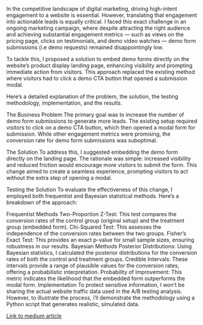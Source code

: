 In the competitive landscape of digital marketing, driving high-intent engagement to a website is essential. However, translating that engagement into actionable leads is equally critical. I faced this exact challenge in an ongoing marketing campaign, where despite attracting the right audience and achieving substantial engagement metrics — such as views on the pricing page, clicks on testimonials, and demo video watches — demo form submissions (i.e demo requests) remained disappointingly low.

To tackle this, I proposed a solution to embed demo forms directly on the website’s product display landing page, enhancing visibility and prompting immediate action from visitors. This approach replaced the existing method where visitors had to click a demo CTA button that opened a submission modal.

Here’s a detailed explanation of the problem, the solution, the testing methodology, implementation, and the results.

The Business Problem
The primary goal was to increase the number of demo form submissions to generate more leads. The existing setup required visitors to click on a demo CTA button, which then opened a modal form for submission. While other engagement metrics were promising, the conversion rate for demo form submissions was suboptimal.

The Solution
To address this, I suggested embedding the demo form directly on the landing page. The rationale was simple: increased visibility and reduced friction would encourage more visitors to submit the form. This change aimed to create a seamless experience, prompting visitors to act without the extra step of opening a modal.

Testing the Solution
To evaluate the effectiveness of this change, I employed both frequentist and Bayesian statistical methods. Here’s a breakdown of the approach:

Frequentist Methods
Two-Proportion Z-Test: This test compares the conversion rates of the control group (original setup) and the treatment group (embedded form).
Chi-Squared Test: This assesses the independence of the conversion rates between the two groups.
Fisher’s Exact Test: This provides an exact p-value for small sample sizes, ensuring robustness in our results.
Bayesian Methods
Posterior Distributions: Using Bayesian statistics, I calculated the posterior distributions for the conversion rates of both the control and treatment groups.
Credible Intervals: These intervals provide a range of plausible values for the conversion rates, offering a probabilistic interpretation.
Probability of Improvement: This metric indicates the likelihood that the embedded form outperforms the modal form.
Implementation
To protect sensitive information, I won’t be sharing the actual website traffic data used in the A/B testing analysis. However, to illustrate the process, i’ll demonstrate the methodology using a Python script that generates realistic, simulated data.

[Link to medium article](https://medium.com/@richardnnamdi12/driving-business-growth-through-data-driven-insights-a-success-story-in-end-to-end-customer-4db38507fd81)

